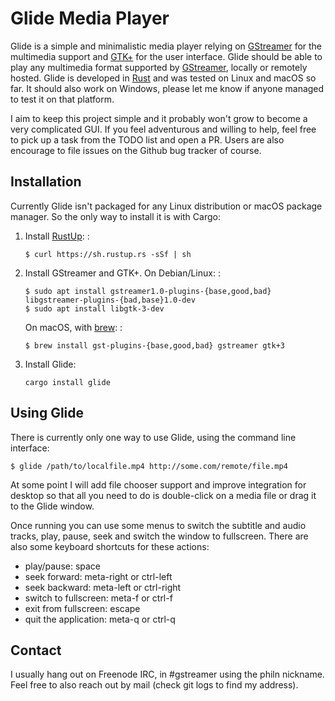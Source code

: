 Glide Media Player
==================

Glide is a simple and minimalistic media player relying on
[GStreamer](http://gstreamer.freedesktop.org) for the multimedia support
and [GTK+](http://gtk.org) for the user interface. Glide should be able
to play any multimedia format supported by
[GStreamer](http://gstreamer.freedesktop.org), locally or remotely
hosted. Glide is developed in [Rust](http://rust-lang.org) and was
tested on Linux and macOS so far. It should also work on Windows, please
let me know if anyone managed to test it on that platform.

I aim to keep this project simple and it probably won't grow to become a
very complicated GUI. If you feel adventurous and willing to help, feel
free to pick up a task from the TODO list and open a PR. Users are also
encourage to file issues on the Github bug tracker of course.

Installation
------------

Currently Glide isn't packaged for any Linux distribution or macOS
package manager. So the only way to install it is with Cargo:

1.  Install [RustUp](https://rustup.rs): :

        $ curl https://sh.rustup.rs -sSf | sh

2.  Install GStreamer and GTK+. On Debian/Linux: :

        $ sudo apt install gstreamer1.0-plugins-{base,good,bad} libgstreamer-plugins-{bad,base}1.0-dev
        $ sudo apt install libgtk-3-dev

    On macOS, with [brew](http://brew.sh): :

        $ brew install gst-plugins-{base,good,bad} gstreamer gtk+3

3.  Install Glide:

        cargo install glide

Using Glide
-----------

There is currently only one way to use Glide, using the command line
interface:

    $ glide /path/to/localfile.mp4 http://some.com/remote/file.mp4

At some point I will add file chooser support and improve integration
for desktop so that all you need to do is double-click on a media file
or drag it to the Glide window.

Once running you can use some menus to switch the subtitle and audio
tracks, play, pause, seek and switch the window to fullscreen. There are
also some keyboard shortcuts for these actions:

-   play/pause: space
-   seek forward: meta-right or ctrl-left
-   seek backward: meta-left or ctrl-right
-   switch to fullscreen: meta-f or ctrl-f
-   exit from fullscreen: escape
-   quit the application: meta-q or ctrl-q

Contact
-------

I usually hang out on Freenode IRC, in \#gstreamer using the philn
nickname. Feel free to also reach out by mail (check git logs to find my
address).
